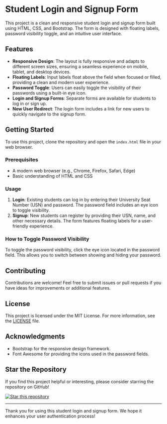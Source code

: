 # Student Login and Signup Form

This project is a clean and responsive student login and signup form built using HTML, CSS, and Bootstrap. The form is designed with floating labels, password visibility toggle, and an intuitive user interface.

## Features

- **Responsive Design**: The layout is fully responsive and adapts to different screen sizes, ensuring a seamless experience on mobile, tablet, and desktop devices.
- **Floating Labels**: Input labels float above the field when focused or filled, providing a clean and modern user experience.
- **Password Toggle**: Users can easily toggle the visibility of their passwords using a built-in eye icon.
- **Login and Signup Forms**: Separate forms are available for students to log in or sign up.
- **New User Redirect**: The login form includes a link for new users to quickly navigate to the signup form.

## Getting Started

To use this project, clone the repository and open the `index.html` file in your web browser.

### Prerequisites

- A modern web browser (e.g., Chrome, Firefox, Safari, Edge)
- Basic understanding of HTML and CSS

### Usage

1. **Login**: Existing students can log in by entering their University Seat Number (USN) and password. The password field includes an eye icon to toggle visibility.
2. **Signup**: New students can register by providing their USN, name, and other necessary details. The form features floating labels for a user-friendly experience.

### How to Toggle Password Visibility

To toggle the password visibility, click the eye icon located in the password field. This allows you to switch between showing and hiding your password.

## Contributing

Contributions are welcome! Feel free to submit issues or pull requests if you have ideas for improvements or additional features.

## License

This project is licensed under the MIT License. For more information, see the [LICENSE](LICENSE) file.

## Acknowledgments

- Bootstrap for the responsive design framework.
- Font Awesome for providing the icons used in the password fields.

## Star the Repository

If you find this project helpful or interesting, please consider starring the repository on GitHub!

[![Star this repository](https://img.shields.io/github/stars/bsshreesha/Student_Login-Signup.svg?style=social)](https://github.com/bsshreesha/Student_Login-Signup)

---

Thank you for using this student login and signup form. We hope it enhances your user authentication process!
